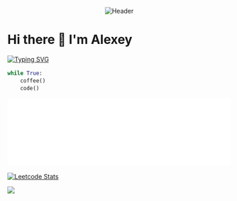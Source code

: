 <p align="center">
    <img src="https://aabarabanov.github.io/assets/header.svg" alt="Header">
  </a>
</p>

# Hi there 👋 I'm Alexey

[![Typing SVG](https://readme-typing-svg.herokuapp.com?color=%2336BCF7&lines=Python+Backend+Developer&repeat=False)](https://git.io/typing-svg)

```python
while True:
    coffee()
    code()
```
<p align="center">
  <a href="https://aabarabanov.github.io">
    <img src="assets/banner.svg" alt="Banner">
  </a>
</p>

[![Leetcode Stats](https://leetcard.jacoblin.cool/giNEOnugbm)](https://leetcode.com/giNEOnugbm)

![](https://komarev.com/ghpvc/?username=AABarabanov)
